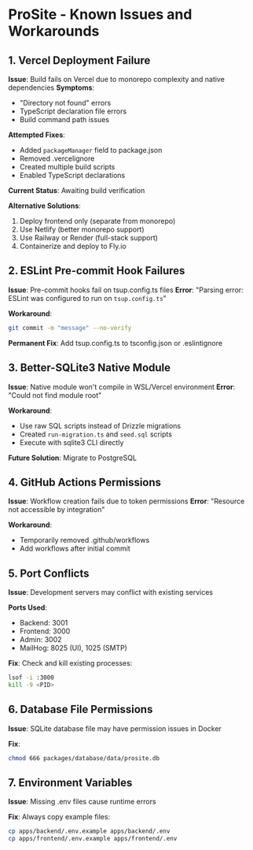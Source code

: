 # ProSite - Known Issues and Workarounds

## 1. Vercel Deployment Failure
**Issue**: Build fails on Vercel due to monorepo complexity and native dependencies
**Symptoms**: 
- "Directory not found" errors
- TypeScript declaration file errors
- Build command path issues

**Attempted Fixes**:
- Added `packageManager` field to package.json
- Removed .vercelignore
- Created multiple build scripts
- Enabled TypeScript declarations

**Current Status**: Awaiting build verification

**Alternative Solutions**:
1. Deploy frontend only (separate from monorepo)
2. Use Netlify (better monorepo support)
3. Use Railway or Render (full-stack support)
4. Containerize and deploy to Fly.io

## 2. ESLint Pre-commit Hook Failures
**Issue**: Pre-commit hooks fail on tsup.config.ts files
**Error**: "Parsing error: ESLint was configured to run on `tsup.config.ts`"

**Workaround**: 
```bash
git commit -m "message" --no-verify
```

**Permanent Fix**: Add tsup.config.ts to tsconfig.json or .eslintignore

## 3. Better-SQLite3 Native Module
**Issue**: Native module won't compile in WSL/Vercel environment
**Error**: "Could not find module root"

**Workaround**: 
- Use raw SQL scripts instead of Drizzle migrations
- Created `run-migration.ts` and `seed.sql` scripts
- Execute with sqlite3 CLI directly

**Future Solution**: Migrate to PostgreSQL

## 4. GitHub Actions Permissions
**Issue**: Workflow creation fails due to token permissions
**Error**: "Resource not accessible by integration"

**Workaround**: 
- Temporarily removed .github/workflows
- Add workflows after initial commit

## 5. Port Conflicts
**Issue**: Development servers may conflict with existing services

**Ports Used**:
- Backend: 3001
- Frontend: 3000  
- Admin: 3002
- MailHog: 8025 (UI), 1025 (SMTP)

**Fix**: Check and kill existing processes:
```bash
lsof -i :3000
kill -9 <PID>
```

## 6. Database File Permissions
**Issue**: SQLite database file may have permission issues in Docker

**Fix**: 
```bash
chmod 666 packages/database/data/prosite.db
```

## 7. Environment Variables
**Issue**: Missing .env files cause runtime errors

**Fix**: Always copy example files:
```bash
cp apps/backend/.env.example apps/backend/.env
cp apps/frontend/.env.example apps/frontend/.env
```